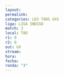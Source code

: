 ```yaml
---
layout: 
permalink: 
categories: LD3 TADS GXS
liga: LIGA INDIGO
match: 3
local: TAD
r1: 0
r2: 0
out: GX
stream: 
hora: 
fecha: 
ronda: "3"
---
```

